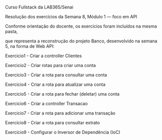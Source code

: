 Curso Fullstack da LAB365/Senai

Resolução dos exercícios da Semana 8, Módulo 1 — foco em API

Conforme orientação do docente, os exercícios foram incluídos na mesma pasta,

que representa a reconstrução do projeto Banco, desenvolvido na semana 5, na forma de Web API:

Exercicio1 - Criar a controller Clientes

Exercicio2 - Criar rotas para criar uma conta

Exercicio3 - Criar a rota para consultar uma conta

Exercicio4 - Criar a rota para atualizar uma conta

Exercicio5 - Criar a rota para fechar (deletar) uma conta

Exercicio6 - Criar a controller Transacao

Exercicio7 - Criar a rota para adicionar uma transação

Exercício8 - Criar a rota para consultar extrato

Exercício9 - Configurar o Inversor de Dependência (IoC)
